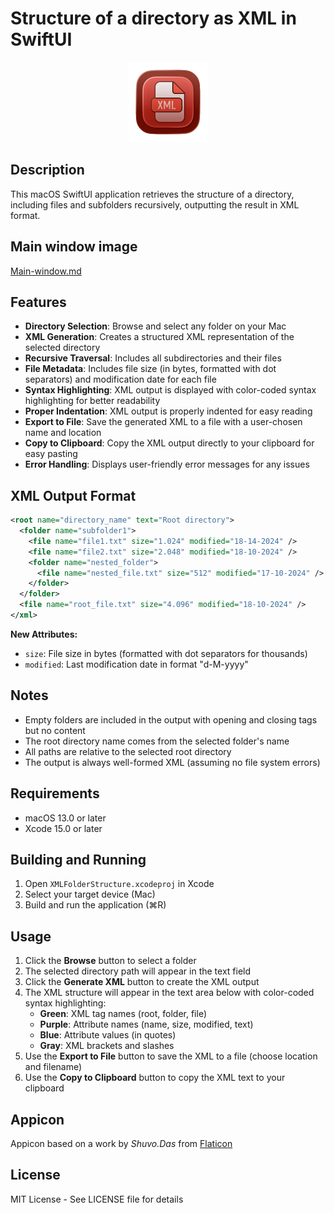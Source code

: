 # Structure of a directory as XML in SwiftUI

<p align="center">
<img width="128" src="Images/Appiconx128.png">
</p>


## Description

This macOS SwiftUI application retrieves the structure of a directory, including files and subfolders recursively, outputting the result in XML format.

## Main window image

[Main-window.md](Main-window.md)

## Features

- **Directory Selection**: Browse and select any folder on your Mac
- **XML Generation**: Creates a structured XML representation of the selected directory
- **Recursive Traversal**: Includes all subdirectories and their files
- **File Metadata**: Includes file size (in bytes, formatted with dot separators) and modification date for each file
- **Syntax Highlighting**: XML output is displayed with color-coded syntax highlighting for better readability
- **Proper Indentation**: XML output is properly indented for easy reading
- **Export to File**: Save the generated XML to a file with a user-chosen name and location
- **Copy to Clipboard**: Copy the XML output directly to your clipboard for easy pasting
- **Error Handling**: Displays user-friendly error messages for any issues

## XML Output Format

```xml
<root name="directory_name" text="Root directory">
  <folder name="subfolder1">
    <file name="file1.txt" size="1.024" modified="18-14-2024" />
    <file name="file2.txt" size="2.048" modified="18-10-2024" />
    <folder name="nested_folder">
      <file name="nested_file.txt" size="512" modified="17-10-2024" />
    </folder>
  </folder>
  <file name="root_file.txt" size="4.096" modified="18-10-2024" />
</xml>
```

**New Attributes:**

- `size`: File size in bytes (formatted with dot separators for thousands)
- `modified`: Last modification date in format "d-M-yyyy"

## Notes

- Empty folders are included in the output with opening and closing tags but no content
- The root directory name comes from the selected folder's name
- All paths are relative to the selected root directory
- The output is always well-formed XML (assuming no file system errors)

## Requirements

- macOS 13.0 or later
- Xcode 15.0 or later

## Building and Running

1. Open `XMLFolderStructure.xcodeproj` in Xcode
2. Select your target device (Mac)
3. Build and run the application (⌘R)

## Usage

1. Click the **Browse** button to select a folder
2. The selected directory path will appear in the text field
3. Click the **Generate XML** button to create the XML output
4. The XML structure will appear in the text area below with color-coded syntax highlighting:
   - **Green**: XML tag names (root, folder, file)
   - **Purple**: Attribute names (name, size, modified, text)
   - **Blue**: Attribute values (in quotes)
   - **Gray**: XML brackets and slashes
5. Use the **Export to File** button to save the XML to a file (choose location and filename)
6. Use the **Copy to Clipboard** button to copy the XML text to your clipboard

## Appicon

Appicon based on a work by *Shuvo.Das* from [Flaticon](https://www.flaticon.com/free-icons/files-and-folders)

## License

MIT License - See LICENSE file for details
